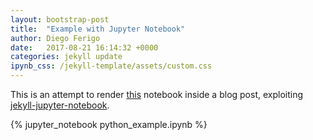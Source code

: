 ```yaml
---
layout: bootstrap-post
title:  "Example with Jupyter Notebook"
author: Diego Ferigo
date:   2017-08-21 16:14:32 +0000
categories: jekyll update
ipynb_css: /jekyll-template/assets/custom.css
---
```


This is an attempt to render [this](https://github.com/loc2/jekyll-template/jekyll/_posts/python_examply.ipynb) notebook inside a blog post, exploiting [jekyll-jupyter-notebook](https://github.com/red-data-tools/jekyll-jupyter-notebook).

{% jupyter_notebook python_example.ipynb %}
